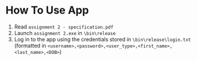 # How To Use App
1. Read `assignment 2 - specification.pdf`
2. Launch `assignment 2.exe` in `\bin\release`
3. Log in to the app using the credentials stored in `\bin\release\login.txt` (formatted in `<username>,<password>,<user_type>,<first_name>,<last_name>,<DOB>`)
